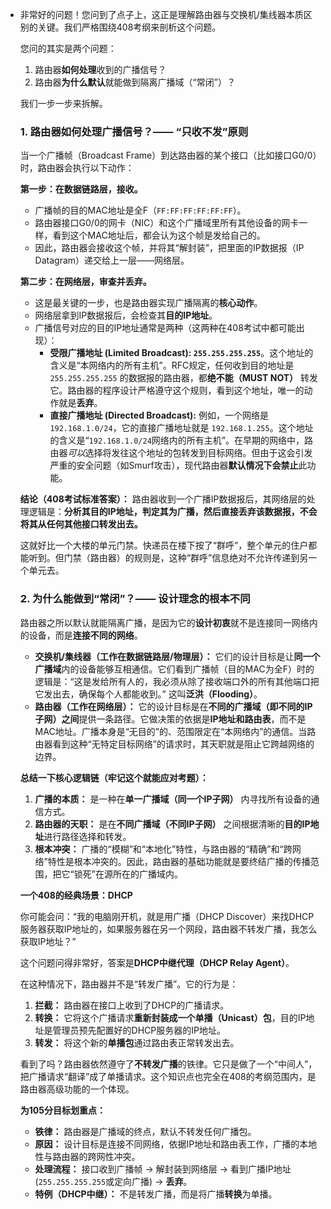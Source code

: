 - 非常好的问题！您问到了点子上，这正是理解路由器与交换机/集线器本质区别的关键。我们严格围绕408考纲来剖析这个问题。

  您问的其实是两个问题：

  1. 路由器**如何处理**收到的广播信号？
  2. 路由器**为什么默认**就能做到隔离广播域（“常闭”）？

  我们一步一步来拆解。

  

  ### 1. 路由器如何处理广播信号？—— “只收不发”原则

  

  当一个广播帧（Broadcast Frame）到达路由器的某个接口（比如接口G0/0）时，路由器会执行以下动作：

  **第一步：在数据链路层，接收。**

  - 广播帧的目的MAC地址是全F（`FF:FF:FF:FF:FF:FF`）。
  - 路由器接口G0/0的网卡（NIC）和这个广播域里所有其他设备的网卡一样，看到这个MAC地址后，都会认为这个帧是发给自己的。
  - 因此，路由器会接收这个帧，并将其“解封装”，把里面的IP数据报（IP Datagram）递交给上一层——网络层。

  **第二步：在网络层，审查并丢弃。**

  - 这是最关键的一步，也是路由器实现广播隔离的**核心动作**。
  - 网络层拿到IP数据报后，会检查其**目的IP地址**。
  - 广播信号对应的目的IP地址通常是两种（这两种在408考试中都可能出现）：
    - **受限广播地址 (Limited Broadcast): `255.255.255.255`**。这个地址的含义是“本网络内的所有主机”。RFC规定，任何收到目的地址是 `255.255.255.255` 的数据报的路由器，都**绝不能（MUST NOT）** 转发它。路由器的程序设计严格遵守这个规则，看到这个地址，唯一的动作就是**丢弃**。
    - **直接广播地址 (Directed Broadcast):** 例如，一个网络是 `192.168.1.0/24`，它的直接广播地址就是 `192.168.1.255`。这个地址的含义是“`192.168.1.0/24`网络内的所有主机”。在早期的网络中，路由器*可以*选择将发往这个地址的包转发到目标网络。但由于这会引发严重的安全问题（如Smurf攻击），现代路由器**默认情况下会禁止**此功能。

  **结论（408考试标准答案）：** 路由器收到一个广播IP数据报后，其网络层的处理逻辑是：**分析其目的IP地址，判定其为广播，然后直接丢弃该数据报，不会将其从任何其他接口转发出去。**

  这就好比一个大楼的单元门禁。快递员在楼下按了“群呼”，整个单元的住户都能听到。但门禁（路由器）的规则是，这种“群呼”信息绝对不允许传递到另一个单元去。

  

  ### 2. 为什么能做到“常闭”？—— 设计理念的根本不同

  

  路由器之所以默认就能隔离广播，是因为它的**设计初衷**就不是连接同一网络内的设备，而是**连接不同的网络**。

  - **交换机/集线器（工作在数据链路层/物理层）：** 它们的设计目标是让**同一个广播域**内的设备能够互相通信。它们看到广播帧（目的MAC为全F）时的逻辑是：“这是发给所有人的，我必须从除了接收端口外的所有其他端口把它发出去，确保每个人都能收到。” 这叫**泛洪（Flooding）**。
  - **路由器（工作在网络层）：** 它的设计目标是在**不同的广播域（即不同的IP子网）之间**提供一条路径。它做决策的依据是**IP地址和路由表**，而不是MAC地址。广播本身是“无目的”的、范围限定在“本网络内”的通信。当路由器看到这种“无特定目标网络”的请求时，其天职就是阻止它跨越网络的边界。

  **总结一下核心逻辑链（牢记这个就能应对考题）：**

  1. **广播的本质：** 是一种在**单一广播域（同一个IP子网）** 内寻找所有设备的通信方式。
  2. **路由器的天职：** 是在**不同广播域（不同IP子网）** 之间根据清晰的**目的IP地址**进行路径选择和转发。
  3. **根本冲突：** 广播的“模糊”和“本地化”特性，与路由器的“精确”和“跨网络”特性是根本冲突的。因此，路由器的基础功能就是要终结广播的传播范围，把它“锁死”在源所在的广播域内。

  **一个408的经典场景：DHCP**

  你可能会问：“我的电脑刚开机，就是用广播（DHCP Discover）来找DHCP服务器获取IP地址的，如果服务器在另一个网段，路由器不转发广播，我怎么获取IP地址？”

  这个问题问得非常好，答案是**DHCP中继代理（DHCP Relay Agent）**。

  在这种情况下，路由器并不是“转发广播”。它的行为是：

  1. **拦截：** 路由器在接口上收到了DHCP的广播请求。
  2. **转换：** 它将这个广播请求**重新封装成一个单播（Unicast）包**，目的IP地址是管理员预先配置好的DHCP服务器的IP地址。
  3. **转发：** 将这个新的**单播包**通过路由表正常转发出去。

  看到了吗？路由器依然遵守了**不转发广播**的铁律。它只是做了一个“中间人”，把广播请求“翻译”成了单播请求。这个知识点也完全在408的考纲范围内，是路由器高级功能的一个体现。

  **为105分目标划重点：**

  - **铁律：** 路由器是广播域的终点，默认不转发任何广播包。
  - **原因：** 设计目标是连接不同网络，依据IP地址和路由表工作，广播的本地性与路由器的跨网性冲突。
  - **处理流程：** 接口收到广播帧 -> 解封装到网络层 -> 看到广播IP地址 (`255.255.255.255`或定向广播) -> **丢弃**。
  - **特例（DHCP中继）：** 不是转发广播，而是将广播**转换**为单播。